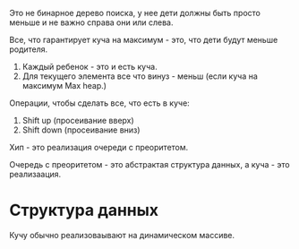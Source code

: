 Это не бинарное дерево поиска, у нее дети должны быть просто меньше и не важно справа они или слева.

Все, что гарантирует куча на максимум - это, что дети будут меньше родителя. 
1. Каждый ребенок - это и есть куча.
2. Для текущего элемента все что винуз - меньш (если куча на максимум Max heap.)


Операции, чтобы сделать все, что есть в куче:
1. Shift up (просеивание вверх)
2. Shift down (просеивание вниз)

Хип - это реализация очереди с преоритетом.

Очередь с преоритетом - это абстрактая структура данных, а куча - это реализаация.
# Структура данных

Кучу обычно реализоваывают на динамическом массиве.